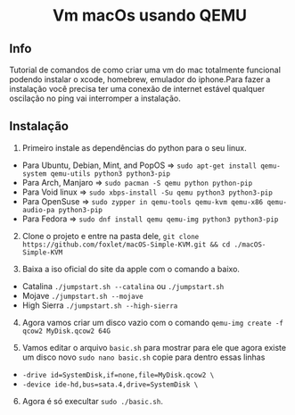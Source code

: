 <h1 align="center"> 
  Vm macOs usando QEMU
</h1>

## Info

Tutorial de comandos de como criar uma vm do mac totalmente funcional podendo instalar o xcode, homebrew, emulador do iphone.Para fazer a instalação você precisa ter uma conexão de internet estável qualquer oscilação no ping vai interromper a instalação.

## Instalação 

1. Primeiro instale as dependências do python para o seu linux.

- Para Ubuntu, Debian, Mint, and PopOS => `sudo apt-get install qemu-system qemu-utils python3 python3-pip`
- Para Arch, Manjaro => `sudo pacman -S qemu python python-pip `
- Para Void linux => `sudo xbps-install -Su qemu python3 python3-pip`
- Para OpenSuse => `sudo zypper in qemu-tools qemu-kvm qemu-x86 qemu-audio-pa python3-pip`
- Para Fedora => `sudo dnf install qemu qemu-img python3 python3-pip`

2. Clone o projeto e entre na pasta dele, `git clone https://github.com/foxlet/macOS-Simple-KVM.git && cd ./macOS-Simple-KVM`

3. Baixa a iso oficial do site da apple com o comando a baixo.

 - Catalina `./jumpstart.sh --catalina` ou `./jumpstart.sh`
 - Mojave `./jumpstart.sh --mojave`
 - High Sierra `./jumpstart.sh --high-sierra`

4. Agora vamos criar um disco vazio com o comando `qemu-img create -f qcow2 MyDisk.qcow2 64G`

5. Vamos editar o arquivo `basic.sh` para mostrar para ele que agora existe um disco novo `sudo nano basic.sh` copie para dentro essas linhas

- `-drive id=SystemDisk,if=none,file=MyDisk.qcow2 \`
- `-device ide-hd,bus=sata.4,drive=SystemDisk \`

6. Agora é só execultar `sudo ./basic.sh`.
